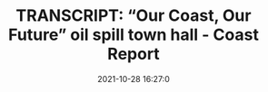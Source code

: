 ---
"title": "TRANSCRIPT: “Our Coast, Our Future” oil spill town hall - Coast Report"
"date": "2021-10-28 16:27:0"
"feed_name": "GOOGLENEWSDRILLING"
"feed_website": "https://news.google.com/search?q=drilling%2Bincident&hl=en-US&gl=US&ceid=US:en"
"feed_rss": "https://news.google.com/rss/search?q=drilling%2Bincident&hl=en-US&gl=US&ceid=US:en"
"link": "https://www.coastreportonline.com/article_f9931202-380b-11ec-864f-7f956e711355.html"
"source": "{'href': 'https://www.coastreportonline.com', 'title': 'Coast Report'}"
"file": "_posts/2021-1-1-d3f1043ee2b5cd9c83b98a8412e9dcce4b3eee3c.md"
"accident": "0"
"drilling": "0"
"dead": "0"
"injured": "0"
"arrested": "0"
"place": "unknown place"
"where": "unknown site"
"causes": "unknown"
"place_uri": "unknown place"
---